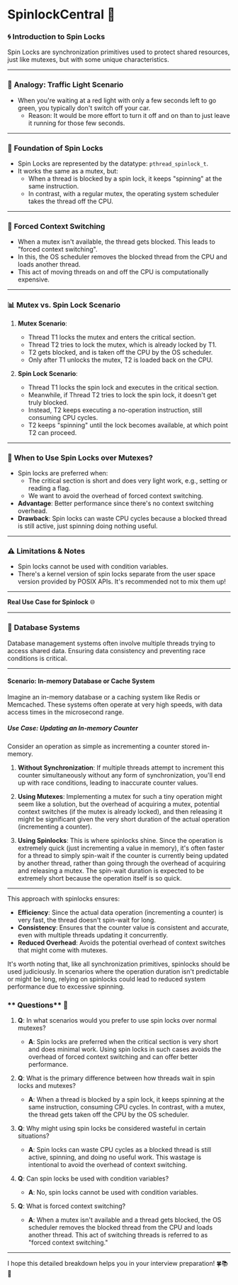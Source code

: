 # SpinlockCentral 📝

### 🌀 **Introduction to Spin Locks**

Spin Locks are synchronization primitives used to protect shared resources, just like mutexes, but with some unique characteristics.

---

### 🚦 **Analogy: Traffic Light Scenario** 

- When you're waiting at a red light with only a few seconds left to go green, you typically don't switch off your car. 
  - Reason: It would be more effort to turn it off and on than to just leave it running for those few seconds.

---

### 📌 **Foundation of Spin Locks**

- Spin Locks are represented by the datatype: `pthread_spinlock_t`. 
- It works the same as a mutex, but:
  - When a thread is blocked by a spin lock, it keeps "spinning" at the same instruction.
  - In contrast, with a regular mutex, the operating system scheduler takes the thread off the CPU.

---

### 🔄 **Forced Context Switching** 

- When a mutex isn't available, the thread gets blocked. This leads to "forced context switching".
- In this, the OS scheduler removes the blocked thread from the CPU and loads another thread.
- This act of moving threads on and off the CPU is computationally expensive.

---

### 📊 **Mutex vs. Spin Lock Scenario**

1. **Mutex Scenario**:
   - Thread T1 locks the mutex and enters the critical section.
   - Thread T2 tries to lock the mutex, which is already locked by T1.
   - T2 gets blocked, and is taken off the CPU by the OS scheduler.
   - Only after T1 unlocks the mutex, T2 is loaded back on the CPU.

2. **Spin Lock Scenario**:
   - Thread T1 locks the spin lock and executes in the critical section.
   - Meanwhile, if Thread T2 tries to lock the spin lock, it doesn't get truly blocked.
   - Instead, T2 keeps executing a no-operation instruction, still consuming CPU cycles.
   - T2 keeps "spinning" until the lock becomes available, at which point T2 can proceed.

---

### 🤔 **When to Use Spin Locks over Mutexes?**

- Spin locks are preferred when:
  - The critical section is short and does very light work, e.g., setting or reading a flag.
  - We want to avoid the overhead of forced context switching.
- **Advantage**: Better performance since there's no context switching overhead.
- **Drawback**: Spin locks can waste CPU cycles because a blocked thread is still active, just spinning doing nothing useful.

---

### ⚠️ **Limitations & Notes**

- Spin locks cannot be used with condition variables.
- There's a kernel version of spin locks separate from the user space version provided by POSIX APIs. It's recommended not to mix them up!

---

**Real Use Case for Spinlock** 🌐

---

### 💽 **Database Systems** 

Database management systems often involve multiple threads trying to access shared data. Ensuring data consistency and preventing race conditions is critical.

---

#### **Scenario: In-memory Database or Cache System**

Imagine an in-memory database or a caching system like Redis or Memcached. These systems often operate at very high speeds, with data access times in the microsecond range.

##### **Use Case**: Updating an In-memory Counter

Consider an operation as simple as incrementing a counter stored in-memory. 

1. **Without Synchronization**: If multiple threads attempt to increment this counter simultaneously without any form of synchronization, you'll end up with race conditions, leading to inaccurate counter values.

2. **Using Mutexes**: Implementing a mutex for such a tiny operation might seem like a solution, but the overhead of acquiring a mutex, potential context switches (if the mutex is already locked), and then releasing it might be significant given the very short duration of the actual operation (incrementing a counter).

3. **Using Spinlocks**: This is where spinlocks shine. Since the operation is extremely quick (just incrementing a value in memory), it's often faster for a thread to simply spin-wait if the counter is currently being updated by another thread, rather than going through the overhead of acquiring and releasing a mutex. The spin-wait duration is expected to be extremely short because the operation itself is so quick.

---

This approach with spinlocks ensures:
- **Efficiency**: Since the actual data operation (incrementing a counter) is very fast, the thread doesn't spin-wait for long.
- **Consistency**: Ensures that the counter value is consistent and accurate, even with multiple threads updating it concurrently.
- **Reduced Overhead**: Avoids the potential overhead of context switches that might come with mutexes.

It's worth noting that, like all synchronization primitives, spinlocks should be used judiciously. In scenarios where the operation duration isn't predictable or might be long, relying on spinlocks could lead to reduced system performance due to excessive spinning.


### ** Questions** 🧠

1. **Q**: In what scenarios would you prefer to use spin locks over normal mutexes?
   - **A**: Spin locks are preferred when the critical section is very short and does minimal work. Using spin locks in such cases avoids the overhead of forced context switching and can offer better performance.

2. **Q**: What is the primary difference between how threads wait in spin locks and mutexes?
   - **A**: When a thread is blocked by a spin lock, it keeps spinning at the same instruction, consuming CPU cycles. In contrast, with a mutex, the thread gets taken off the CPU by the OS scheduler.

3. **Q**: Why might using spin locks be considered wasteful in certain situations?
   - **A**: Spin locks can waste CPU cycles as a blocked thread is still active, spinning, and doing no useful work. This wastage is intentional to avoid the overhead of context switching.

4. **Q**: Can spin locks be used with condition variables?
   - **A**: No, spin locks cannot be used with condition variables.

5. **Q**: What is forced context switching?
   - **A**: When a mutex isn't available and a thread gets blocked, the OS scheduler removes the blocked thread from the CPU and loads another thread. This act of switching threads is referred to as "forced context switching."

---

I hope this detailed breakdown helps you in your interview preparation! 🍀📚🚀
